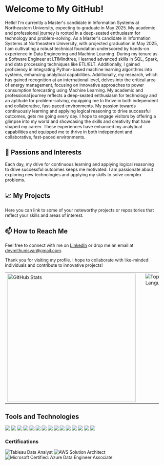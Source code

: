 # Welcome to My GitHub!

Hello! I'm currently a Master's candidate in Information Systems at Northeastern University, expecting to graduate in May 2025. My academic and professional journey is rooted in a deep-seated enthusiasm for technology and problem-solving.
As a Master's candidate in Information Systems at Northeastern University, with projected graduation in May 2025, I am cultivating a robust technical foundation underscored by hands-on experience in Data Engineering and Machine Learning. During my tenure as a Software Engineer at LTIMindtree, I learned advanced skills in SQL, Spark, and data processing techniques like ETL/ELT. Additionally, I gained proficiency in integrating Python-based machine learning algorithms into systems, enhancing analytical capabilities. Additionally, my research, which has gained recognition at an international level, delves into the critical area of energy management, focusing on innovative approaches to power consumption forecasting using Machine Learning. My academic and professional journey reflects a deep-seated enthusiasm for technology and an aptitude for problem-solving, equipping me to thrive in both independent and collaborative, fast-paced environments. My passion towards continuously learning and applying logical reasoning to drive successful outcomes, gets me going every day. I hope to engage visitors by offering a glimpse into my world and showcasing the skills and creativity that have shaped my career. These experiences have enhanced my analytical capabilities and equipped me to thrive in both independent and collaborative, fast-paced environments.

## 🌟 Passions and Interests

Each day, my drive for continuous learning and applying logical reasoning to drive successful outcomes keeps me motivated. I am passionate about exploring new technologies and applying my skills to solve complex problems.

## 📈 My Projects

Here you can link to some of your noteworthy projects or repositories that reflect your skills and areas of interest.

## 📫 How to Reach Me
 
Feel free to connect with me on [LinkedIn](your-linkedin-url) or drop me an email at [devmithunisvar@gmail.com](mailto:devmithunisvar@gmail.com).

Thank you for visiting my profile. I hope to collaborate with like-minded individuals and contribute to innovative projects!



<table>
  <tr>
    <!-- GitHub Stats -->
    <td valign="top">
      <img src="https://github-readme-stats.vercel.app/api?username=devmithun7&show_icons=true&theme=radical&hide_border=true&include_all_commits=true&count_private=true" alt="GitHub Stats" width="420" />
    </td>
    <!-- Adding a spacer column for space between cards -->
    <td width="30"></td>
    <!-- Most Used Languages -->
    <td valign="top">
      <img src="https://github-readme-stats.vercel.app/api/top-langs/?username=devmith-7&layout=compact&theme=radical&hide_border=true" alt="Top Languages" />
    </td>
  </tr>
</table>




## Tools and Technologies
![](https://img.shields.io/badge/OS-Linux-green?style=for-the-badge&logo=linux)
![](https://img.shields.io/badge/Editor-IntelliJ_IDEA-blue?style=for-the-badge&logo=intellijidea)
![](https://img.shields.io/badge/Code-Python-yellow?style=for-the-badge&logo=python)
![](https://img.shields.io/badge/Code-Makefile-lightgrey?style=for-the-badge&logo=gnu)
![](https://img.shields.io/badge/Shell-Bash-lightgrey?style=for-the-badge&logo=gnubash)
![](https://img.shields.io/badge/Tools-PostgreSQL-blue?style=for-the-badge&logo=postgresql)
![](https://img.shields.io/badge/Tools-Docker-blue?style=for-the-badge&logo=docker)
![](https://img.shields.io/badge/ML/DL-PyTorch-red?style=for-the-badge&logo=pytorch)
![](https://img.shields.io/badge/ML/DL-Keras-red?style=for-the-badge&logo=keras)
![](https://img.shields.io/badge/ML/DL-TensorFlow-orange?style=for-the-badge&logo=tensorflow)
![](https://img.shields.io/badge/ML/DL-Plotly-lightgrey?style=for-the-badge&logo=plotly)
![](https://img.shields.io/badge/MLOps-Google_Cloud-black?style=for-the-badge&logo=googlecloud)
![](https://img.shields.io/badge/MLOps-github_actions-lightgrey?style=for-the-badge&logo=githubactions)
![](https://img.shields.io/badge/MLOps-Grafana-black?style=for-the-badge&logo=grafana)
![](https://img.shields.io/badge/MLOps-Kubernetes-lightblue?style=for-the-badge&logo=kubernetes)

### Certifications
![Tableau Data Analyst](https://img.shields.io/badge/Tableau_Certified-2C2255?style=for-the-badge&logo=tableau&logoColor=white)
![AWS Solution Architect](https://img.shields.io/badge/AWS_Solution_Architect-232F3E?style=for-the-badge&logo=amazon-aws&logoColor=white)
![Microsoft Certified: Azure Data Engineer Associate](https://img.shields.io/badge/Microsoft_Certified-Azure_Data_Engineer_Associate-0078D4?style=for-the-badge&logo=microsoft-azure&logoColor=white)
